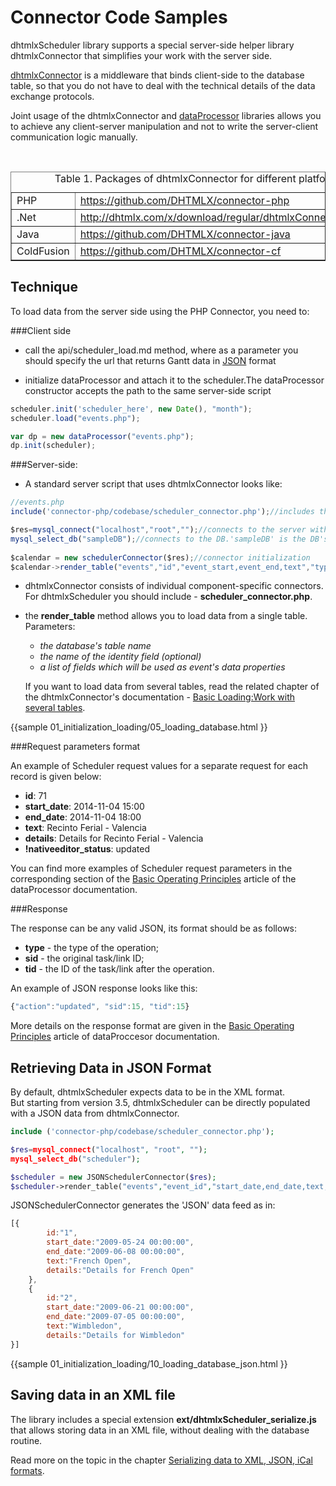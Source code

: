 Connector Code Samples
=========================

dhtmlxScheduler library supports a special server-side helper library dhtmlxConnector that simplifies your work with the server side.

[dhtmlxConnector](http://docs.dhtmlx.com/connector__php__index.html) is a middleware that binds client-side to the database table, so that you do not
have to deal with the technical details of the data exchange protocols.

Joint usage of the  dhtmlxConnector and [dataProcessor](http://docs.dhtmlx.com/dataprocessor__index.html) libraries allows you to achieve any 
client-server manipulation and not to write the server-client communication logic manually.

<br>

<table border="1">
	<caption>Table 1. Packages of dhtmlxConnector for different platforms</caption>
	<tr>
		<td>PHP</td>
		<td><a href="https://github.com/DHTMLX/connector-php">https://github.com/DHTMLX/connector-php</a></td>
	</tr>
	<tr>
		<td>.Net</td>
		<td><a href="http://dhtmlx.com/x/download/regular/dhtmlxConnector_net.zip">http://dhtmlx.com/x/download/regular/dhtmlxConnector_net.zip</a></td>
	</tr>
	<tr>
		<td>Java</td>
		<td><a href="https://github.com/DHTMLX/connector-java">https://github.com/DHTMLX/connector-java</a></td>
	</tr>
	<tr>
		<td>ColdFusion</td>
		<td><a href="https://github.com/DHTMLX/connector-cf">https://github.com/DHTMLX/connector-cf</a></td>
	</tr>
</table>


Technique
----------
To load data from the server side using the PHP Connector, you need to:

###Client side
           
- call the api/scheduler_load.md method, where as a parameter you should specify the url that returns Gantt data in [JSON](data_formats.html#json) format

- initialize dataProcessor and attach it to the scheduler.The dataProcessor constructor accepts the path to the same server-side script
            
~~~js
scheduler.init('scheduler_here', new Date(), "month");
scheduler.load("events.php");

var dp = new dataProcessor("events.php");
dp.init(scheduler);
~~~
	
###Server-side: 
            
- A standard server script that uses dhtmlxConnector looks like:
           
~~~js
//events.php
include('connector-php/codebase/scheduler_connector.php');//includes the file

$res=mysql_connect("localhost","root","");//connects to the server with our DB
mysql_select_db("sampleDB");//connects to the DB.'sampleDB' is the DB's name
 
$calendar = new schedulerConnector($res);//connector initialization
$calendar->render_table("events","id","event_start,event_end,text","type");
~~~
	
- dhtmlxConnector consists of individual component-specific connectors. For dhtmlxScheduler you should include -  <b>scheduler_connector.php</b>.
- the <b>render_table</b> method allows you to load data from a single table.<br> Parameters:

	- *the database's table name*
    - *the name of the identity field (optional)*
    - *a list of fields</i> which will be used as event's data properties*
    
    If you want to load data from several tables, read the related chapter of the dhtmlxConnector's documentation - 
    [Basic Loading:Work with several tables](http://docs.dhtmlx.com/connector__php__basis.html#work_with_several_tables).      
           
{{sample
	01_initialization_loading/05_loading_database.html
}}


###Request parameters format

An example of Scheduler request values for a separate request for each record is given below:

- **id**: 71
- **start_date**: 2014-11-04 15:00
- **end_date**: 2014-11-04 18:00
- **text**: Recinto Ferial - Valencia
- **details**: Details for Recinto Ferial - Valencia
- **!nativeeditor_status**: updated

You can find more examples of Scheduler request parameters in the corresponding section of the 
[Basic Operating Principles](http://docs.dhtmlx.com/dataprocessor__basic_principles.html#schedulerrequestparamsexamples) article of the dataProcessor documentation.

###Response

The response can be any valid JSON, its format should be as follows:

- **type** - the type of the operation;
- **sid** - the original task/link ID;
- **tid** - the ID of the task/link after the operation.

An example of JSON response looks like this:

~~~js
{"action":"updated", "sid":15, "tid":15}
~~~

More details on the response format are given in the [Basic Operating Principles](http://docs.dhtmlx.com/dataprocessor__basic_principles.html#responsedetails) article of dataProccesor documentation.

Retrieving Data in JSON Format
-----------------------------------
By default, dhtmlxScheduler expects data to be in the XML format.<br>
But starting from version 3.5, dhtmlxScheduler can be directly populated with a JSON data from dhtmlxConnector.


~~~php
include ('connector-php/codebase/scheduler_connector.php');

$res=mysql_connect("localhost", "root", "");
mysql_select_db("scheduler");

$scheduler = new JSONSchedulerConnector($res);
$scheduler->render_table("events","event_id","start_date,end_date,text,details");
~~~

JSONSchedulerConnector generates the 'JSON' data feed as in:

~~~js
[{ 
		id:"1",  
        start_date:"2009-05-24 00:00:00",   
        end_date:"2009-06-08 00:00:00",  
        text:"French Open",        
        details:"Details for French Open"
	},
	{ 
		id:"2",  
        start_date:"2009-06-21 00:00:00",   
        end_date:"2009-07-05 00:00:00",  
        text:"Wimbledon",          
        details:"Details for Wimbledon"
}]
~~~

{{sample
	01_initialization_loading/10_loading_database_json.html
}}

Saving data in an XML file
----------------------------------------------
The library includes a special extension **ext/dhtmlxScheduler_serialize.js** that allows storing data in an XML file, 
without dealing with the database routine.

Read more on the topic in the chapter <a href="export.html#savingdatainanxmlfile"> Serializing data to XML, JSON, iCal formats</a>.